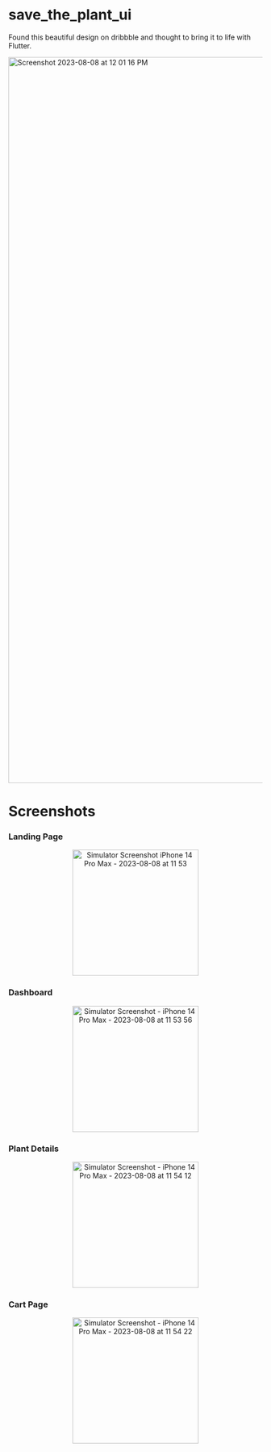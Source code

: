 # save_the_plant_ui

Found this beautiful design on dribbble and thought to bring it to life with Flutter.

<img width="1440" alt="Screenshot 2023-08-08 at 12 01 16 PM" src="https://github.com/Lakesyd5/Plant_UI_Challenge/assets/123356956/6d293274-5929-4239-9b70-1949b2193346">

# Screenshots

<h3>Landing Page</h3>
<div align="center">
  <img width="250" alt="Simulator Screenshot iPhone 14 Pro Max - 2023-08-08 at 11 53" src="https://github.com/Lakesyd5/Plant_UI_Challenge/assets/123356956/5b553142-8492-47ce-b71b-369a92a37c2c">
</div>

<h3>Dashboard</h3>
<div align="center">
  <img width ="250" alt ="Simulator Screenshot - iPhone 14 Pro Max - 2023-08-08 at 11 53 56" src="https://github.com/Lakesyd5/Plant_UI_Challenge/assets/123356956/1b819dc4-236d-4f9e-93c4-d74d9eff09f1">
</div>

<h3>Plant Details</h3>
<div align="center">
  <img width="250" alt="Simulator Screenshot - iPhone 14 Pro Max - 2023-08-08 at 11 54 12" src="https://github.com/Lakesyd5/Plant_UI_Challenge/assets/123356956/b3b31eeb-1a1e-48a4-8375-c919f1089e87">
</div>

<h3>Cart Page</h3>
<div align="center">
 <img width="250" alt="Simulator Screenshot - iPhone 14 Pro Max - 2023-08-08 at 11 54 22" src="https://github.com/Lakesyd5/Plant_UI_Challenge/assets/123356956/9e193892-1f67-454b-acfd-f9366d3872ce"> 
</div>
